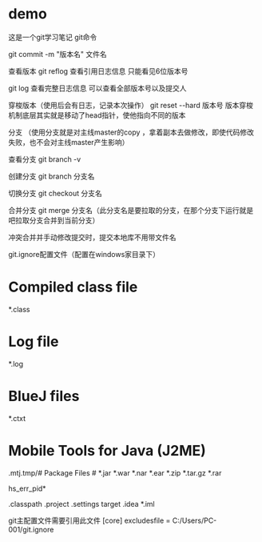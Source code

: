 # demo
这是一个git学习笔记
git命令

git   commit -m "版本名" 文件名

查看版本
git reflog 查看引用日志信息
只能看见6位版本号

git log 查看完整日志信息
可以查看全部版本号以及提交人


穿梭版本（使用后会有日志，记录本次操作）
git reset  --hard 版本号
版本穿梭机制底层其实就是移动了head指针，使他指向不同的版本



分支 （使用分支就是对主线master的copy ，拿着副本去做修改，即使代码修改失败，也不会对主线master产生影响）

查看分支
git branch -v 

创建分支
git branch 分支名

切换分支
git checkout 分支名

合并分支
git merge 分支名（此分支名是要拉取的分支，在那个分支下运行就是吧拉取分支合并到当前分支）

冲突合并并手动修改提交时，提交本地库不用带文件名



git.ignore配置文件（配置在windows家目录下）

# Compiled class file
*.class

# Log file
*.log

# BlueJ files
*.ctxt

# Mobile Tools for Java (J2ME)
.mtj.tmp/# Package Files #
*.jar
*.war
*.nar
*.ear
*.zip
*.tar.gz
*.rar

hs_err_pid*

.classpath
.project
.settings
target
.idea
*.iml



git主配置文件需要引用此文件
[core]
	excludesfile = C:/Users/PC-001/git.ignore




